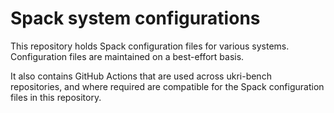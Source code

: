 # Spack system configurations

This repository holds Spack configuration files for various systems.
Configuration files are maintained on a best-effort basis.

It also contains GitHub Actions that are used across ukri-bench
repositories, and where required are compatible for the Spack
configuration files in this repository.